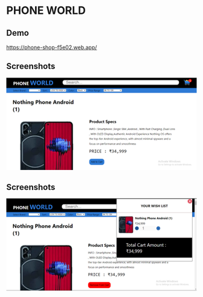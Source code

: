 
# PHONE WORLD



## Demo

https://phone-shop-f5e02.web.app/



## Screenshots

![github](https://github.com/sagarDhuri999/Shopping-website-/blob/main/Screenshot%20-1.png)

## Screenshots
![github-2](https://github.com/sagarDhuri999/Shopping-website-/blob/main/Screenshot%20-2.png)
